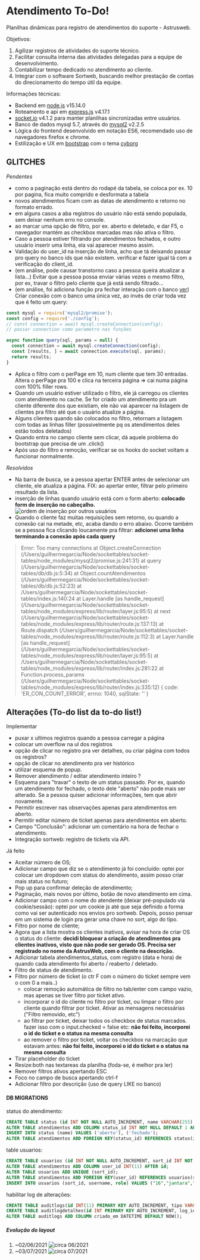 # Atendimento To-Do!

Planilhas dinâmicas para registro de atendimentos do suporte - Astrusweb.

Objetivos:

1. Agilizar registros de atividades do suporte técnico.
2. Facilitar consulta interna das atividades delegadas para a equipe de desenvolvimento.
3. Contabilizar tempo dedicado no atendimento ao cliente.
4. Integrar com o software Sortweb, buscando melhor prestação de contas do direcionamento do tempo útil da equipe.

Informações técnicas:

- Backend em [node.js](https://nodejs.org/) v15.14.0
- Roteamento e api em [express.js](https://expressjs.com/) v4.17.1
- [socket.io](https://socket.io/) v4.1.2 para manter planilhas sincronizadas entre usuários.
- Banco de dados mysql 5.7, através do [mysql2](https://www.npmjs.com/package/mysql2) v2.2.5
- Lógica do frontend desenvolvido em notação ES6, recomendado uso de navegadores firefox e chrome.
- Estilização e UX em [bootstrap](https://getbootstrap.com/) com o tema [cyborg](https://bootswatch.com/cyborg/)


## GLITCHES

*Pendentes*

- como a paginação está dentro do rodapé da tabela, se coloca por ex. 10 por pagina, fica muito comprido e desformata a tabela
- novos atendimentos ficam com as datas de atendimento e retorno no formato errado.
- em alguns casos a aba registros do usuário não está sendo populada, sem deixar nenhum erro no console.
- ao marcar uma opção de filtro, por ex. aberto e deletado, e dar F5, o navegador mantém as checkbox marcadas mas não ativa o filtro.
- Caso a pessoa estiver filtrando por atendimentos fechados, e outro usuário inserir uma linha, ela vai aparecer mesmo assim.
- Validação do user\_id na inserção de linha, acho que tá deixando passar pro query no banco ids que não existem. verificar e fazer igual tá com a verificação do client\_id.
- (em análise, pode causar transtorno caso a pessoa queira atualizar a lista...) Evitar que a pessoa possa enviar várias vezes o mesmo filtro, por ex, travar o filtro pelo cliente que já está sendo filtrado...
- (em análise, foi adiciona função pra fechar interação com o banco [ver](https://github.com/guites/socket-tables/blob/main/db/db.js#L7)) Criar conexão com o banco uma única vez, ao invés de criar toda vez que é feito um query:
```javascript
const mysql = require('mysql2/promise');
const config = require('./config');
// const connection = await mysql.createConnection(config);
// passar connection como parametro nas funções

async function query(sql, params = null) {
  const connection = await mysql.createConnection(config);
  const [results, ] = await connection.execute(sql, params);
  return results;
}
```
- Aplica o filtro com o perPage em 10, num cliente que tem 30 entradas. Altera o perPage pra 100 e clica na terceira página => cai numa página com 100% filler rows.
- Quando um usuário estiver utilizado o filtro, ele já carregou os clientes com atendimento no cache. Se for criado um atendimento pra um cliente diferente dos que existiam, ele não vai aparecer na listagem de clientes pra filtro até que o usuário atualize a página.
- Alguns clientes quando são colocados no filtro, retornam a listagem com todas as linhas filler (possivelmente pq os atendimentos deles estão todos deletados)
- Quando entra no campo cliente sem clicar, dá aquele problema do bootstrap que precisa de um .click()
- Após uso do filtro e remoção, verificar se os hooks do socket voltam a funcionar normalmente.

*Resolvidos*

- Na barra de busca, se a pessoa apertar ENTER antes de selecionar um cliente, ele atualiza a página. FIX: ao apertar enter, filtrar pelo primeiro resultado da lista.
- inserção de linhas quando usuário está com o form aberto: **colocado form de inserção no cabeçalho.**
![ordem de inserção por outros usuários](readme/ordem_insercoes.png)
- Quando o cliente faz muitas requisições sem retorno, ou quando a conexão cai na metade, etc, acaba dando o erro abaixo. Ocorre também se a pessoa fica clicando loucamente pra filtrar: **adicionei uma linha terminando a conexão após cada query** 
> Error: Too many connections
>     at Object.createConnection (/Users/guilhermegarcia/Node/sockettables/socket-tables/node_modules/mysql2/promise.js:241:31)
>     at query (/Users/guilhermegarcia/Node/sockettables/socket-tables/db/db.js:5:34)
>     at Object.countAtendimentos (/Users/guilhermegarcia/Node/sockettables/socket-tables/db/db.js:52:23)
>     at /Users/guilhermegarcia/Node/sockettables/socket-tables/index.js:140:24
>     at Layer.handle [as handle_request] (/Users/guilhermegarcia/Node/sockettables/socket-tables/node_modules/express/lib/router/layer.js:95:5)
>     at next (/Users/guilhermegarcia/Node/sockettables/socket-tables/node_modules/express/lib/router/route.js:137:13)
>     at Route.dispatch (/Users/guilhermegarcia/Node/sockettables/socket-tables/node_modules/express/lib/router/route.js:112:3)
>     at Layer.handle [as handle_request] (/Users/guilhermegarcia/Node/sockettables/socket-tables/node_modules/express/lib/router/layer.js:95:5)
>     at /Users/guilhermegarcia/Node/sockettables/socket-tables/node_modules/express/lib/router/index.js:281:22
>     at Function.process_params (/Users/guilhermegarcia/Node/sockettables/socket-tables/node_modules/express/lib/router/index.js:335:12) {
>   code: 'ER\_CON\_COUNT\_ERROR',
>   errno: 1040,
>   sqlState: ''
> }
## Alterações (To-do list da to-do list!)

Implementar

- puxar x ultimos registros quando a pessoa carregar a página
- colocar um overflow na ul dos registros
- opção de clicar no registro pra ver detalhes, ou criar página com todos os registros?
- opção de clicar no atendimento pra ver histórico
- utilizar esquema de popup.
- Remover atendimento / editar atendimento inteiro ?
- Esquema para "travar" o texto de um status passado. Por ex, quando um atendimento for fechado, o texto dele "aberto" não pode mais ser alterado. Se a pessoa quiser adicionar informações, tem que abrir novamente.
- Permitir escrever nas observações apenas para atendimentos em aberto.
- Permitir editar número de ticket apenas para atendimentos em aberto.
- Campo "Conclusão": adicionar um comentário na hora de fechar o atendimento.
- Integração sortweb: registro de tickets via API.

Já feito

- Aceitar número de OS;
- Adicionar campo que diz se o atendimento já foi concluído: optei por colocar um dropdown com status do atendimento, assim posso criar mais status no futuro;
- Pop up para confirmar deleção de atendimento;
- Paginação, mais novos por último, botão de novo atendimento em cima.
- Adicionar campo com o nome do atendente (deixar pré-populado via cookie/sessão): optei por um cookie js até que seja definido a forma como vai ser autenticado nos envios pro sortweb. Depois, posso pensar em um sistema de login pra gerar uma chave no sort, algo do tipo.
- Filtro por nome de cliente;
- Agora que a lista mostra os clientes inativos, avisar na hora de criar OS
  o status do cliente: **decidi bloquear a criação de atendimentos pra clientes inativos, visto que não pode ser gerado OS. Precisa ser registrado no nome da AstrusWeb, com o cliente na descrição.**
- Adicionar tabela atendimentos\_status, com registro (data e hora) de quando cada atendimento foi aberto / reaberto / deletado.
- Filtro de status de atendimento.
- Filtro por número de ticket (o ctr F com o número do ticket sempre vem o com 0 a mais..)
  - colocar remoção automática de filtro no tab/enter com campo vazio, mas apenas se tiver filtro por ticket ativo.
  - incorporar o id do cliente no filtro por ticket, ou limpar o filtro por cliente quando filtrar por ticket. Ativar as mensagens necessárias ("Filtro removido, etc")
  - ao filtrar por ticket, deixar todos os checkbox de status marcados. fazer isso com o input.checked = false etc: **não foi feito, incorporei o id do ticket e o status na mesma consulta**
  - ao remover o filtro por ticket, voltar os checkbox na marcação que estavam antes: **não foi feito, incorporei o id do ticket e o status na mesma consulta**
- Tirar placeholder do ticket
- Resize:both nas textareas da planilha \(foda-se, é melhor pra ler\)
- Remover filtros ativos apertando ESC
- Foco no campo de busca apertando ctrl-f
- Adicionar filtro por descrição \(uso de query LIKE no banco\)

#### DB MIGRATIONS

status do atendimento:

```sql
CREATE TABLE status (id INT NOT NULL AUTO_INCREMENT, name VARCHAR(255), PRIMARY KEY(id));
ALTER TABLE atendimentos ADD COLUMN status_id INT NOT NULL DEFAULT 1 AFTER id;
INSERT INTO status (name) VALUES ('aberto'), ('fechado');
ALTER TABLE atendimentos ADD FOREIGN KEY(status_id) REFERENCES status(id);
```

table usuarios:

```sql
CREATE TABLE usuarios (id INT NOT NULL AUTO_INCREMENT, sort_id INT NOT NULL, username VARCHAR(13) NOT NULL, role VARCHAR(25) NOT NULL, active TINYINT NOT NULL DEFAULT 1, PRIMARY KEY(id));
ALTER TABLE atendimentos ADD COLUMN user_id INT(11) AFTER id;
ALTER TABLE usuarios ADD UNIQUE (sort_id);
ALTER TABLE atendimentos ADD FOREIGN KEY(user_id) REFERENCES usuarios(sort_id);
INSERT INTO usuarios (sort_id, username, role) VALUES ("16","jantara","programador"), ("50","murilo","programador"), ("55","gustavo","programador"), ("69","mlucas","programador"), ("70","gabrielb","programador"), ("84","guilhermea","suporte"), ("104","felipe","programador"), ("105","andressa","suporte");
```

habilitar log de alterações:

```sql
CREATE TABLE auditlogs(id INT(11) PRIMARY KEY AUTO_INCREMENT, tipo VARCHAR(255) NOT NULL, tabela VARCHAR(255) NOT NULL, user_id INT NOT NULL, tabela_pk INT NOT NULL, FOREIGN KEY (user_id) REFERENCES usuarios(sort_id));
CREATE TABLE auditlogdetalhes(id INT PRIMARY KEY AUTO_INCREMENT, log_id INT NOT NULL, nome_coluna VARCHAR(255) NOT NULL, valor_antigo TEXT, valor_novo TEXT NOT NULL, FOREIGN KEY (log_id) REFERENCES auditlogs(id));
ALTER TABLE auditlogs ADD COLUMN criado_em DATETIME DEFAULT NOW();
```

##### Evolução do layout

1. ~02/06/2021
![circa 06/2021](readme/todo02062021.png)
2. ~03/07/2021
![circa 07/2021](readme/todo03072021.png)

